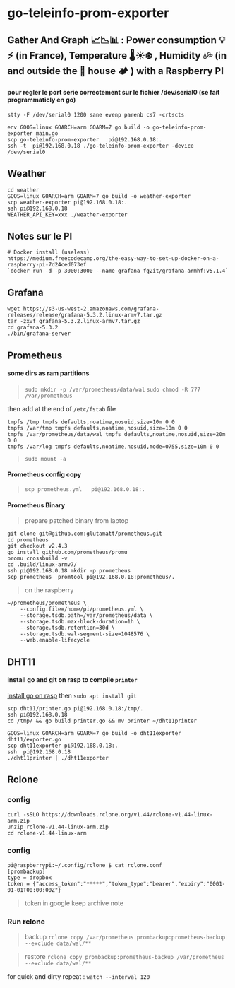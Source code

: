 # go-teleinfo-prom-exporter

## Gather And Graph 📈📉📊 : Power consumption 💡⚡ (in France), Temperature 🌡☀❄ , Humidity  💧💦 (in and outside the 🏡 house 🏕 ) with a Raspberry PI

#### pour regler le port serie correctement sur le fichier /dev/serial0 (se fait programmaticly en go)

`stty -F /dev/serial0 1200 sane evenp parenb cs7 -crtscts`

```
env GOOS=linux GOARCH=arm GOARM=7 go build -o go-teleinfo-prom-exporter main.go
scp go-teleinfo-prom-exporter   pi@192.168.0.18:.
ssh -t  pi@192.168.0.18 ./go-teleinfo-prom-exporter -device /dev/serial0
```

## Weather

```
cd weather
GOOS=linux GOARCH=arm GOARM=7 go build -o weather-exporter
scp weather-exporter pi@192.168.0.18:.
ssh pi@192.168.0.18
WEATHER_API_KEY=xxx ./weather-exporter
```

## Notes sur le PI

```
# Docker install (useless)
https://medium.freecodecamp.org/the-easy-way-to-set-up-docker-on-a-raspberry-pi-7d24ced073ef
`docker run -d -p 3000:3000 --name grafana fg2it/grafana-armhf:v5.1.4`
```

## Grafana
```
wget https://s3-us-west-2.amazonaws.com/grafana-releases/release/grafana-5.3.2.linux-armv7.tar.gz 
tar -zxvf grafana-5.3.2.linux-armv7.tar.gz
cd grafana-5.3.2
./bin/grafana-server         
```

## Prometheus

#### some dirs as ram partitions

> `sudo mkdir -p /var/prometheus/data/wal`
> `sudo chmod -R 777 /var/prometheus`

then add at the end of `/etc/fstab` file 

```
tmpfs /tmp tmpfs defaults,noatime,nosuid,size=10m 0 0
tmpfs /var/tmp tmpfs defaults,noatime,nosuid,size=10m 0 0
tmpfs /var/prometheus/data/wal tmpfs defaults,noatime,nosuid,size=20m 0 0
tmpfs /var/log tmpfs defaults,noatime,nosuid,mode=0755,size=10m 0 0
```

> `sudo mount -a`

#### Prometheus config copy

> `scp prometheus.yml   pi@192.168.0.18:.`


#### Prometheus Binary

> prepare patched binary from laptop

```
git clone git@github.com:glutamatt/prometheus.git
cd prometheus
git checkout v2.4.3
go install github.com/prometheus/promu
promu crossbuild -v
cd .build/linux-armv7/
ssh pi@192.168.0.18 mkdir -p prometheus
scp prometheus  promtool pi@192.168.0.18:prometheus/.
```

> on the raspberry

```
~/prometheus/prometheus \
    --config.file=/home/pi/prometheus.yml \
    --storage.tsdb.path=/var/prometheus/data \
    --storage.tsdb.max-block-duration=1h \
    --storage.tsdb.retention=30d \
    --storage.tsdb.wal-segment-size=1048576 \
    --web.enable-lifecycle
```

## DHT11


#### install go and git on rasp to compile `printer`

[install go on rasp](https://gist.githubusercontent.com/random-robbie/1f7f94beda1221b8125b62abe35f45b6/raw/089cb3b6abe6b564303cdfa524e9a3f0cc8a2b1f/install_go_pi.sh) then `sudo apt install git`

```
scp dht11/printer.go pi@192.168.0.18:/tmp/.
ssh pi@192.168.0.18
cd /tmp/ && go build printer.go && mv printer ~/dht11printer
```

```
GOOS=linux GOARCH=arm GOARM=7 go build -o dht11exporter dht11/exporter.go
scp dht11exporter pi@192.168.0.18:.
ssh  pi@192.168.0.18
./dht11printer | ./dht11exporter
```

## Rclone

### config 

```
curl -sSLO https://downloads.rclone.org/v1.44/rclone-v1.44-linux-arm.zip
unzip rclone-v1.44-linux-arm.zip
cd rclone-v1.44-linux-arm
```

### config 

```
pi@raspberrypi:~/.config/rclone $ cat rclone.conf
[prombackup]
type = dropbox
token = {"access_token":"*****","token_type":"bearer","expiry":"0001-01-01T00:00:00Z"}
```

> token in google keep archive note

### Run rclone

> backup `rclone copy /var/prometheus prombackup:prometheus-backup --exclude data/wal/**`

> restore `rclone copy prombackup:prometheus-backup /var/prometheus --exclude data/wal/**`

for quick and dirty repeat : `watch --interval 120`
